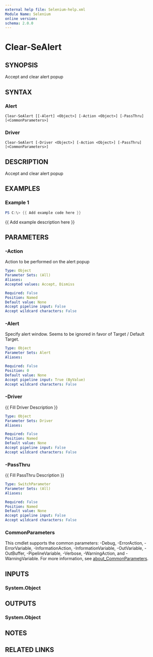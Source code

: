 ```yaml
---
external help file: Selenium-help.xml
Module Name: Selenium
online version:
schema: 2.0.0
---
```


# Clear-SeAlert

## SYNOPSIS
Accept and clear alert popup

## SYNTAX

### Alert
```
Clear-SeAlert [[-Alert] <Object>] [-Action <Object>] [-PassThru] [<CommonParameters>]
```

### Driver
```
Clear-SeAlert [-Driver <Object>] [-Action <Object>] [-PassThru] [<CommonParameters>]
```

## DESCRIPTION
Accept and clear alert popup

## EXAMPLES

### Example 1
```powershell
PS C:\> {{ Add example code here }}
```

{{ Add example description here }}

## PARAMETERS

### -Action
Action to be performed on the alert popup

```yaml
Type: Object
Parameter Sets: (All)
Aliases:
Accepted values: Accept, Dismiss

Required: False
Position: Named
Default value: None
Accept pipeline input: False
Accept wildcard characters: False
```

### -Alert
Specify alert window. Seems to be ignored in favor of Target / Default Target.

```yaml
Type: Object
Parameter Sets: Alert
Aliases:

Required: False
Position: 0
Default value: None
Accept pipeline input: True (ByValue)
Accept wildcard characters: False
```

### -Driver
{{ Fill Driver Description }}

```yaml
Type: Object
Parameter Sets: Driver
Aliases:

Required: False
Position: Named
Default value: None
Accept pipeline input: False
Accept wildcard characters: False
```

### -PassThru
{{ Fill PassThru Description }}

```yaml
Type: SwitchParameter
Parameter Sets: (All)
Aliases:

Required: False
Position: Named
Default value: None
Accept pipeline input: False
Accept wildcard characters: False
```

### CommonParameters
This cmdlet supports the common parameters: -Debug, -ErrorAction, -ErrorVariable, -InformationAction, -InformationVariable, -OutVariable, -OutBuffer, -PipelineVariable, -Verbose, -WarningAction, and -WarningVariable. For more information, see [about_CommonParameters](http://go.microsoft.com/fwlink/?LinkID=113216).

## INPUTS

### System.Object

## OUTPUTS

### System.Object
## NOTES

## RELATED LINKS
